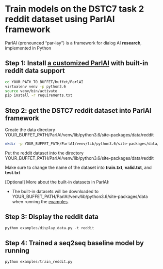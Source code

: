 # Train models on the DSTC7 task 2 reddit dataset using ParlAI framework

ParlAI (pronounced “par-lay”) is a framework for dialog AI **research**, implemented in Python

## Step 1: Install [a customized ParlAI](https://github.com/outformatics/ParlAI/tree/parlai4reddit) with built-in reddit data support

```bash
cd YOUR_PATH_TO_BUFFET/buffet/ParlAI
virtualenv venv -p python3.6
source venv/bin/activate
pip install -r requirements.txt
```

## Step 2: get the DSTC7 reddit dataset into ParlAI framework

Create the data directory YOUR_BUFFET_PATH/ParlAI/venv/lib/python3.6/site-packages/data/reddit

```bash
mkdir -p YOUR_BUFFET_PATH/ParlAI/venv/lib/python3.6/site-packages/data/reddit
```

Put the reddit dataset into the directory YOUR_BUFFET_PATH/ParlAI/venv/lib/python3.6/site-packages/data/reddit

Make sure to change the name of the dataset into **train.txt**, **valid.txt**, and **test.txt** 

[Optional] More about the built-in datasets in ParlAI: 
- The built-in datasets will be downloaded to YOUR_BUFFET_PATH/ParlAI/venv/lib/python3.6/site-packages/data when running the [examples](https://github.com/gamma-lab/buffet/blob/master/ParlAI/examples). 

## Step 3: Display the reddit data

```python
python examples/display_data.py -t reddit
```

## Step 4: Trained a seq2seq baseline model by running

```python
python examples/train_reddit.py
```

